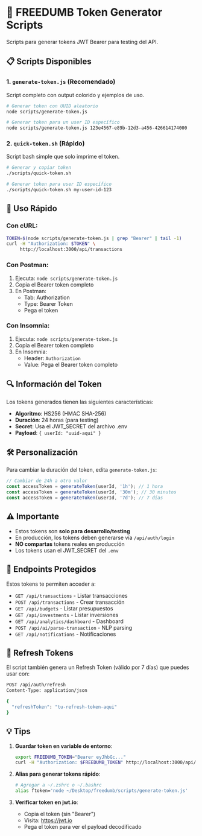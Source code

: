 # 🔐 FREEDUMB Token Generator Scripts

Scripts para generar tokens JWT Bearer para testing del API.

## 📋 Scripts Disponibles

### 1. `generate-token.js` (Recomendado)
Script completo con output colorido y ejemplos de uso.

```bash
# Generar token con UUID aleatorio
node scripts/generate-token.js

# Generar token para un user ID específico
node scripts/generate-token.js 123e4567-e89b-12d3-a456-426614174000
```

### 2. `quick-token.sh` (Rápido)
Script bash simple que solo imprime el token.

```bash
# Generar y copiar token
./scripts/quick-token.sh

# Generar token para user ID específico
./scripts/quick-token.sh my-user-id-123
```

## 🚀 Uso Rápido

### Con cURL:
```bash
TOKEN=$(node scripts/generate-token.js | grep "Bearer" | tail -1)
curl -H "Authorization: $TOKEN" \
     http://localhost:3000/api/transactions
```

### Con Postman:
1. Ejecuta: `node scripts/generate-token.js`
2. Copia el Bearer token completo
3. En Postman:
   - Tab: Authorization
   - Type: Bearer Token
   - Pega el token

### Con Insomnia:
1. Ejecuta: `node scripts/generate-token.js`
2. Copia el Bearer token completo
3. En Insomnia:
   - Header: `Authorization`
   - Value: Pega el Bearer token completo

## 🔍 Información del Token

Los tokens generados tienen las siguientes características:

- **Algoritmo**: HS256 (HMAC SHA-256)
- **Duración**: 24 horas (para testing)
- **Secret**: Usa el JWT_SECRET del archivo .env
- **Payload**: `{ userId: "uuid-aqui" }`

## 🛠️ Personalización

Para cambiar la duración del token, edita `generate-token.js`:

```javascript
// Cambiar de 24h a otro valor
const accessToken = generateToken(userId, '1h'); // 1 hora
const accessToken = generateToken(userId, '30m'); // 30 minutos
const accessToken = generateToken(userId, '7d'); // 7 días
```

## ⚠️ Importante

- Estos tokens son **solo para desarrollo/testing**
- En producción, los tokens deben generarse vía `/api/auth/login`
- **NO compartas** tokens reales en producción
- Los tokens usan el JWT_SECRET del `.env`

## 📝 Endpoints Protegidos

Estos tokens te permiten acceder a:

- `GET /api/transactions` - Listar transacciones
- `POST /api/transactions` - Crear transacción
- `GET /api/budgets` - Listar presupuestos
- `GET /api/investments` - Listar inversiones
- `GET /api/analytics/dashboard` - Dashboard
- `POST /api/ai/parse-transaction` - NLP parsing
- `GET /api/notifications` - Notificaciones

## 🔄 Refresh Tokens

El script también genera un Refresh Token (válido por 7 días) que puedes usar con:

```bash
POST /api/auth/refresh
Content-Type: application/json

{
  "refreshToken": "tu-refresh-token-aqui"
}
```

## 💡 Tips

1. **Guardar token en variable de entorno**:
   ```bash
   export FREEDUMB_TOKEN="Bearer eyJhbGc..."
   curl -H "Authorization: $FREEDUMB_TOKEN" http://localhost:3000/api/transactions
   ```

2. **Alias para generar tokens rápido**:
   ```bash
   # Agregar a ~/.zshrc o ~/.bashrc
   alias ftoken='node ~/Desktop/freedumb/scripts/generate-token.js'
   ```

3. **Verificar token en jwt.io**:
   - Copia el token (sin "Bearer")
   - Visita: https://jwt.io
   - Pega el token para ver el payload decodificado
